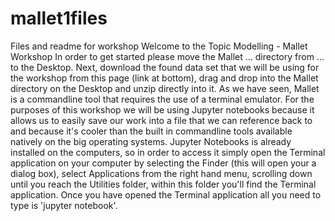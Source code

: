 # mallet1files
Files and readme for workshop
Welcome to the Topic Modelling - Mallet Workshop 
In order to get started please move the Mallet ... directory from ... to the Desktop.
Next, download the found data set that we will be using for the workshop from this page (link at bottom), drag and drop into the Mallet directory on the Desktop and unzip directly into it.
As we have seen, Mallet is a commandline tool that requires the use of a terminal emulator. For the purposes of this workshop we will be using Jupyter notebooks because it allows us to easily save our work into a file that we can reference back to and because it's cooler than the built in commandline tools available natively on the big operating systems.
Jupyter Notebooks is already installed on the computers, so in order to access it simply open the Terminal application on your computer by selecting the Finder (this will open your a dialog box), select Applications from the right hand menu, scrolling down until you reach the Utilities folder, within this folder you'll find the Terminal application.
Once you have opened the Terminal application all you need to type is 'jupyter notebook'.
